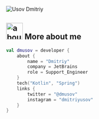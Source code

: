 ![Usov Dmitriy](https://github.com/dmitriy-usov/dmitriy-usov/blob/main/43t3.png)

## <img width="45" alt="about" src="https://raw.github.com/woainikk/woainikk/master/about.png"> More about me
```kotlin
val dmusov = developer {
    about {
        name = "Dmitriy"
        company = JetBrains
        role = Support_Engineer
    }
    tech("Kotlin", "Spring")
    links {
        twitter = "@dmusov"
        instagram = "dmitriyusov"
    }
}
```
